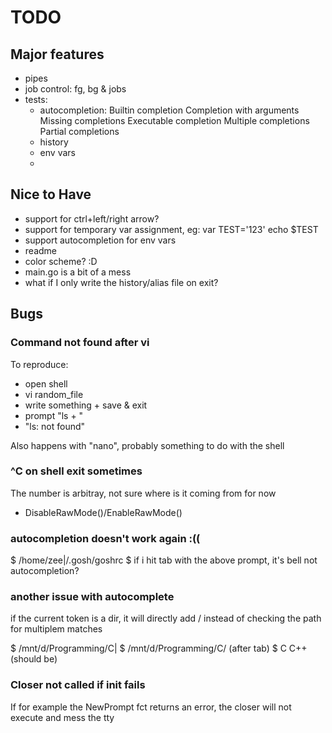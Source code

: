 # TODO

## Major features

- pipes
- job control: fg, bg & jobs
- tests:
   - autocompletion:
      Builtin completion
      Completion with arguments
      Missing completions
      Executable completion
      Multiple completions
      Partial completions
   - history
   - env vars
   - 

## Nice to Have

- support for ctrl+left/right arrow?
- support for temporary var assignment, eg: var TEST='123' echo $TEST
- support autocompletion for env vars
- readme
- color scheme? :D
- main.go is a bit of a mess
- what if I only write the history/alias file on exit?

## Bugs

### Command not found after vi

To reproduce:
   - open shell
   - vi random_file
   - write something + save & exit
   - prompt "ls + <ENTER>"
   - "ls: not found"

Also happens with "nano", probably something to do with the shell

### ^C on shell exit sometimes

The number is arbitray, not sure where is it coming from for now
- DisableRawMode()/EnableRawMode()

### autocompletion doesn't work again :((

$ /home/zee|/.gosh/goshrc
$ if i hit tab with the above prompt, it's bell not autocompletion?

### another issue with autocomplete

if the current token is a dir, it will directly add / instead of checking the path for multiplem matches

$ /mnt/d/Programming/C|
$ /mnt/d/Programming/C/ (after tab)
$ C C++ (should be)

### Closer not called if init fails

If for example the NewPrompt fct returns an error, the closer will not execute and mess the tty

